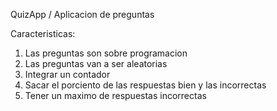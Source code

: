 QuizApp / Aplicacion de preguntas


Caracteristicas:
1. Las preguntas son sobre programacion
2. Las preguntas van a ser aleatorias
3. Integrar un contador
4. Sacar el porciento de las respuestas bien y las incorrectas
5. Tener un maximo de respuestas incorrectas